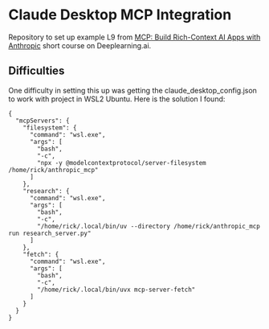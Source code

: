 # Claude Desktop MCP Integration


Repository to set up example L9 from [MCP: Build Rich-Context AI Apps with Anthropic](https://learn.deeplearning.ai/courses/mcp-build-rich-context-ai-apps-with-anthropic) short course on Deeplearning.ai.

## Difficulties

One difficulty in setting this up was getting the claude_desktop_config.json to work with project in WSL2 Ubuntu.  Here is the solution I found:

```
{
  "mcpServers": {
    "filesystem": {
      "command": "wsl.exe",
      "args": [
        "bash",
        "-c",
        "npx -y @modelcontextprotocol/server-filesystem /home/rick/anthropic_mcp"
      ]
    },
    "research": {
      "command": "wsl.exe",
      "args": [
        "bash",
        "-c",
        "/home/rick/.local/bin/uv --directory /home/rick/anthropic_mcp run research_server.py"
      ]
    },
    "fetch": {
      "command": "wsl.exe",
      "args": [
        "bash",
        "-c",
        "/home/rick/.local/bin/uvx mcp-server-fetch"
      ]
    }
  }
}
```